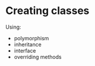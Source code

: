 Creating classes
================

Using:
* polymorphism
* inheritance
* interface
* overriding methods